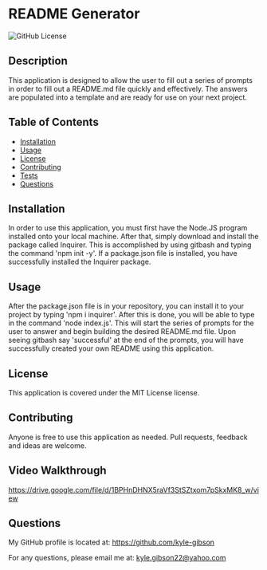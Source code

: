  # README Generator
![GitHub License](https://img.shields.io/badge/license-MITLicense-blue.svg)
    
## Description

This application is designed to allow the user to fill out a series of prompts in order to fill out a README.md file quickly and effectively. The answers are populated into a template and are ready for use on your next project. 
    
## Table of Contents
    
* [Installation](#installation)
* [Usage](#usage)
* [License](#license)
* [Contributing](#contributing)
* [Tests](#test)
* [Questions](#questions)
    
## Installation
    
In order to use this application, you must first have the Node.JS program installed onto your local machine. After that, simply download and install the package called Inquirer. This is accomplished by using gitbash and typing the command 'npm init -y'. If a package.json file is installed, you have successfully installed the Inquirer package. 
    
## Usage
    
After the package.json file is in your repository, you can install it to your project by typing 'npm i inquirer'. After this is done, you will be able to type in the command 'node index.js'. This will start the series of prompts for the user to answer and begin building the desired README.md file. Upon seeing gitbash say 'successful' at the end of the prompts, you will have successfully created your own README using this application. 
    
## License
    
This application is covered under the MIT License license.
    
## Contributing
    
Anyone is free to use this application as needed. Pull requests, feedback and ideas are welcome. 
    
## Video Walkthrough
https://drive.google.com/file/d/1BPHnDHNX5raVf3StSZtxom7pSkxMK8_w/view   

    
## Questions
    
My GitHub profile is located at:
https://github.com/kyle-gibson
    
For any questions, please email me at:
kyle.gibson22@yahoo.com
